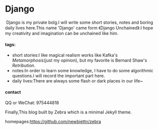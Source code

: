 # Django

​	Django is my private bolg.I will write some short stories, notes and boring daily lives here.This name 'Django' came form 《Django Unchained》.I hope my creativity and imagination can be unchained like him.

#### tags:

- short stories:I like magical realism works like Kafka's *Metamorphosis*(just my opinion), but my favorite is Bernard  Shaw's *Retribution*.
- notes:In order to learn some knowledge, I have to do some algorithmic questions.I will record the important part here.
- daily lives:There are always some flash or dark places in our life~

#### contact

QQ or WeChat: 975444818 

Finally,This blog built by Zebra which is a minimal Jekyll theme. 

homepages:https://github.com/newbiettn/zebra